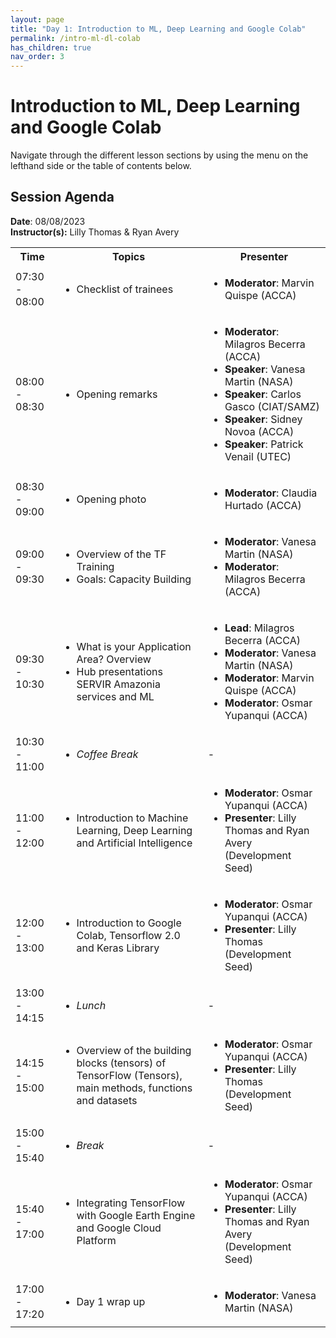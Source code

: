```yaml
---
layout: page
title: "Day 1: Introduction to ML, Deep Learning and Google Colab"
permalink: /intro-ml-dl-colab
has_children: true
nav_order: 3
---
```




# Introduction to ML, Deep Learning and Google Colab
Navigate through the different lesson sections by using the menu on the lefthand side or the table of contents below. 

## Session Agenda
**Date**: 08/08/2023  
**Instructor(s):** Lilly Thomas & Ryan Avery

<table>
  <tbody>
    <tr>
      <th align="center">Time</th>
      <th align="center">Topics</th>
      <th align="center">Presenter</th>
    </tr>
    <tr>
      <td>07:30 - 08:00</td>
      <td>
        <ul>
            <li>Checklist of trainees</li>
        </ul>
      </td>
      <td>
        <ul>
            <li><strong>Moderator</strong>: Marvin Quispe (ACCA)</li>
        </ul>
      </td>
    </tr>
    <tr>
      <td>08:00 - 08:30</td>
      <td>
        <ul>
            <li>Opening remarks</li>
        </ul>
      </td>
      <td>
        <ul>
            <li><strong>Moderator</strong>: Milagros Becerra (ACCA)</li>
            <li><strong>Speaker</strong>: Vanesa Martin (NASA)</li>
            <li><strong>Speaker</strong>: Carlos Gasco (CIAT/SAMZ)</li>
            <li><strong>Speaker</strong>: Sidney Novoa (ACCA)</li>
            <li><strong>Speaker</strong>: Patrick Venail (UTEC)</li>
        </ul>
      </td>
    </tr>
    <tr>
      <td>08:30 - 09:00</td>
      <td>
        <ul>
            <li>Opening photo</li>
        </ul>
      </td>
      <td>
        <ul>
            <li><strong>Moderator</strong>: Claudia Hurtado (ACCA)</li>
        </ul>
      </td>
    </tr>
    <tr>
      <td>09:00 - 09:30</td>
      <td>
        <ul>
            <li>Overview of the TF Training</li>
            <li>Goals: Capacity Building</li>
        </ul>
      </td>
      <td>
        <ul>
          <li><strong>Moderator</strong>: Vanesa Martin (NASA)</li>
          <li><strong>Moderator</strong>: Milagros Becerra (ACCA)</li>
        </ul>
      </td>
    </tr>
    <tr>
      <td>09:30 - 10:30</td>
      <td>
        <ul>
          <li>What is your Application Area? Overview</li>
          <li>Hub presentations SERVIR Amazonia services and ML</li>
        </ul>
      </td>
      <td>
        <ul>
            <li><strong>Lead</strong>: Milagros Becerra (ACCA)</li>
            <li><strong>Moderator</strong>: Vanesa Martin (NASA)</li>
            <li><strong>Moderator</strong>: Marvin Quispe (ACCA)</li>
            <li><strong>Moderator</strong>: Osmar Yupanqui (ACCA)</li>
        </ul>
      </td>
    </tr>
    <tr>
      <td>10:30 - 11:00</td>
      <td>
        <ul>
            <li><em>Coffee Break</em></li>
        </ul>
      </td>
      <td>-</td>
    </tr>
    <tr>
      <td>11:00 - 12:00</td>
      <td>
        <ul>
          <li>Introduction to Machine Learning, Deep Learning and Artificial Intelligence</li>
        </ul>
      </td>
      <td>
        <ul>
            <li><strong>Moderator</strong>: Osmar Yupanqui (ACCA)</li>
            <li><strong>Presenter</strong>: Lilly Thomas and Ryan Avery (Development Seed)</li>
        </ul>
      </td>
    </tr>
    <tr>
      <td>12:00 - 13:00</td>
      <td>
        <ul>
            <li>Introduction to Google Colab, Tensorflow 2.0 and Keras Library</li>
        </ul>
      </td>
      <td>
        <ul>
            <li><strong>Moderator</strong>: Osmar Yupanqui (ACCA)</li>
            <li><strong>Presenter</strong>: Lilly Thomas (Development Seed)</li>
        </ul>
      </td>
    </tr>
    <tr>
      <td>13:00 - 14:15</td>
      <td>
        <ul>
            <li><em>Lunch</em></li>
        </ul>
      </td>
      <td>-</td>
    </tr>
    <tr>
      <td>14:15 - 15:00</td>
      <td>
        <ul>
            <li>Overview of the building blocks (tensors) of TensorFlow (Tensors), main methods, functions and datasets</li>
        </ul>
      </td>
      <td>
        <ul>
            <li><strong>Moderator</strong>: Osmar Yupanqui (ACCA)</li>
            <li><strong>Presenter</strong>: Lilly Thomas (Development Seed)</li>
        </ul>
      </td>
    </tr>
    <tr>
      <td>15:00 - 15:40</td>
      <td>
        <ul>
            <li><em>Break</em></li>
        </ul>
      </td>
      <td>-</td>
    </tr>
    <tr>
      <td>15:40 - 17:00</td>
      <td>
        <ul>
          <li>Integrating TensorFlow with Google Earth Engine and Google Cloud Platform</li>
        </ul>
      </td>
      <td>
        <ul>
            <li><strong>Moderator</strong>: Osmar Yupanqui (ACCA)</li>
            <li><strong>Presenter</strong>: Lilly Thomas and Ryan Avery (Development Seed)</li>
        </ul>
      </td>
    </tr>
    <tr>
      <td>17:00 - 17:20</td>
      <td>
        <ul>
            <li>Day 1 wrap up</li>
        </ul>
      </td>
      <td>
        <ul>
            <li><strong>Moderator</strong>: Vanesa Martin (NASA)</li>
        </ul>
      </td>
    </tr>
  </tbody>
</table>
